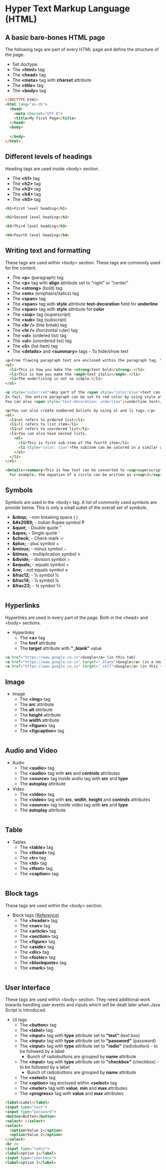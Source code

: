 # Hyper Text Markup Language (HTML)

## A basic bare-bones HTML page

The following tags are part of every HTML page and define the structure of the page.

- Set doctype
- The **&lt;html&gt;** tag
- The **&lt;head&gt;** tag
- The **&lt;meta&gt;** tag with **charset** attribute
- The **&lt;title&gt;** tag
- The **&lt;body&gt;** tag

```html
<!DOCTYPE html>
<html lang="en-US">
  <head>
    <meta charset="UTF-8">
    <title>My First Page</title>
  </head>
  <body>
    
  </body>
</html>
```

## Different levels of headings

Heading tags are used inside &lt;body&gt; section.

- The **&lt;h1&gt;** tag
- The **&lt;h2&gt;** tag
- The **&lt;h3&gt;** tag
- The **&lt;h4&gt;** tag
- The **&lt;h5&gt;** tag

```html
<h1>First level heading</h1>

<h2>Second level heading</h2>

<h3>Third level heading</h3>

<h4>Fourth level heading</h4>
```

## Writing text and formatting

These tags are used within &lt;body&gt; section. These tags are commonly used for the content.

- The **&lt;p&gt;** (paragraph) tag
- The **&lt;p&gt;** tag with **align** attribute set to "right" or "center"
- The **&lt;strong&gt;** (bold) tag
- The **&lt;em&gt;** (emphasis/italics) tag
- The **&lt;span&gt;** tag
- The **&lt;span&gt;** tag with **style** attribute **text-decoration** field for **underline**
- The **&lt;span&gt;** tag with **style** attribute for **color**
- The **&lt;sup&gt;** tag (superscript)
- The **&lt;sub&gt;** tag (subscript)
- The **&lt;br /&gt;** (line break) tag
- The **&lt;hr /&gt;** (horizontal ruler) tag
- The **&lt;ol&gt;** (ordered list) tag
- The **&lt;ul&gt;** (unordered list) tag
- The **&lt;li&gt;** (list item) tag
- The **&lt;details&gt;** and **&lt;summary&gt;** tags - To hide/show text

```html
<p>Free flowing paragraph text are enclosed within the paragraph tag. You use <br /> for line break. Adding bullets can be done using <ul> and <li> tags as shown below.</p>
<ul>
  <li>This is how you make the <strong>text bold</strong>.</li> 
  <li>This is how you make the <emph>text italic</emph>.</li>
  <li>The underlining is not so simple.</li>
</ul>

<p style="color:red">Any part of the <span style="color:blue">text can be made blue</span> by enclosing them within span tag and using the style attribute.
In fact, the entire paragraph can be set to red color by using style attribute of the paragraph tag.
You can also <span style="text-decoration: underline";>underline text</span> using style tag.</p>

<p>You can also create numbered bullets by using ol and li tags.</p>
<ol>
  <li>ol refers to ordered list</li>
  <li>li refers to list item</li>
  <li>ul refers to unordered list</li>
  <li>You can also have nested lists.
    <ul>
      <li>This is first sub-item of the fourth item</li>
      <li style="color: cyan">The subitem can be colored in a similar way.</li>
    </ul>
  </li>
</ol>

<details><summary>This is how text can be converted to <sup>superscript</sup> and <sub>subscript</sub>.</summary> 
  For example, the equation of a circle can be written as x<sup>2</sup> + y<sup>2</sup> = r<sup>2</sup>.</details>
```

## Symbols

Symbols are used in the &lt;body&gt; tag. A list of commonly used symbols are provide below. This is only a small subet of the overall set of symbols.

- **&amp;nbsp;** - non breaking space (&nbsp;)
- **&amp;#x20B9;** - Indian Rupee symbol &#x20B9;
- **&amp;quot;** - Double quote &quot;
- **&amp;apos;** - Single quote &apos;
- **&amp;check;** - Check mark &check;
- **&amp;plus;** - plus symbol &plus;
- **&amp;minus;** - minus symbol &minus;
- **&amp;times;** - multiplication symbol &times;
- **&amp;divide;** - division symbol &divide;
- **&amp;equals;** - equals symbol &equals;
- **&amp;ne;** - not equals symbol &ne;
- **&amp;frac12;** - &frac12; symbol &frac12;
- **&amp;frac14;** - &frac14; symbol &frac14;
- **&amp;frac23;** - &frac34; symbol &frac23;

```html

```

## Hyperlinks

<p>Hyperlinks are used in every part of the page. Both in the &lt;head&gt; and &lt;body&gt; sections.</p>

* Hyperlinks
  - The **&lt;a&gt;** tag
  - The **href** attribute
  - The **target** attribute with **"_blank"** value
 
 ```html
<a href="https://www.google.co.in">Google</a> (in this tab)
<a href="https://www.google.co.in" target="_blank">Google</a> (in a new tab)
<a href="https://www.google.co.in" target="_self">Google</a> (in this tab - explicitly stated)
 ```

## Image

* Image
  - The **&lt;img&gt;** tag
  - The **src** attribute
  - The **alt** attribute
  - The **height** attribute
  - The **width** attribute
  - The **&lt;figure&gt;** tag
  - The **&lt;figcaption&gt;** tag

```html

```

## Audio and Video

* Audio
  - The **&lt;audio&gt;** tag
  - The **&lt;audio&gt;** tag with **src** and **controls** attributes
  - The **&lt;source&gt;** tag inside audio tag with **src** and **type**
  - The **autoplay** attribute
* Video
  - The **&lt;video&gt;** tag
  - The **&lt;video&gt;** tag with **src**, **width**, **height** and **controls** attributes
  - The **&lt;source&gt;** tag inside video tag with **src** and **type**
  - The **autoplay** attribute

```html

```

## Table

* Tables
  - The **&lt;table&gt;** tag
  - The **&lt;thead&gt;** tag
  - The **&lt;tr&gt;** tag
  - The **&lt;td&gt;** tag
  - The **&lt;tfoot&gt;** tag
  - The **&lt;caption&gt;** tag

```html

```

## Block tags

These tags are used within the &lt;body&gt; section. 

* Block tags ([Reference](https://softcodeon.com/tutorials/10-alternatives-to-the-div-html-tag.htm))
  - The **&lt;header&gt;** tag
  - The **&lt;nav&gt;** tag
  - The **&lt;article&gt;** tag
  - The **&lt;section&gt;** tag
  - The **&lt;figure&gt;** tag
  - The **&lt;aside&gt;** tag
  - The **&lt;div&gt;** tag
  - The **&lt;footer&gt;** tag
  - The **&lt;blockquote&gt;** tag
  - The **&lt;mark&gt;** tag

```html

```

## User Interface

These tags are used within &lt;body&gt; section. They need additional work towards handling user events and inputs which will be dealt later when Java Script is introduced.

* UI tags
  - The **&lt;button&gt;** tag
  - The **&lt;label&gt;** tag
  - The **&lt;input&gt;** tag with **type** attribute set to **"text"** (text box)
  - The **&lt;input&gt;** tag with **type** attribute set to **"password"** (password)
  - The **&lt;input&gt;** tag with **type** attribute set to **"radio"** (radiobutton) - to be followed by a label
    - Bunch of radiobuttons are grouped by **name** attribute
  - The **&lt;input&gt;** tag with **type** attribute set to **"checkbox"** (checkbox) - to be followed by a label
    - Bunch of radiobuttons are grouped by **name** attribute
  - The **&lt;select&gt;** tag 
  - The **&lt;option&gt;** tag enclosed within **&lt;select&gt;** tag
  - The **&lt;meter&gt;** tag with **value**, **min** and **max** attributes
  - The **&lt;progress&gt;** tag with **value** and **max** attributes

```html
<label>Label</label>
<input type="text">
<input type="password">
<button>Button</button>
<select> </select>
<select>
  <option>Value 1</option>
  <option>Value 2</option>
</select>
<br />
<input type="radio">
<label>option 1</label>
<input type="checkbox">
<label>option 1</label>
```

